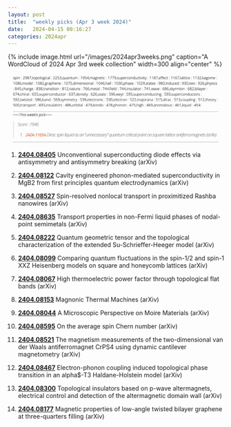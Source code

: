 ```yaml
---
layout: post
title:  "weekly picks (Apr 3 week 2024)"
date:   2024-04-15 00:16:27
categories: 2024apr
---
```



{% include image.html url="/images/2024apr3weeks.png" caption="A WordCloud of 2024 Apr 3rd week collection" width=300 align="center" %}

<img src="/images/2024apr3weeks-pick.png">




1. **[2404.08405](http://arxiv.org/abs/2404.08405)** Unconventional superconducting diode effects via antisymmetry and antisymmetry breaking (arXiv)

1. **[2404.08122](http://arxiv.org/abs/2404.08122)** Cavity engineered phonon-mediated superconductivity in MgB2 from first principles quantum electrodynamics (arXiv)

1. **[2404.08527](http://arxiv.org/abs/2404.08527)** Spin-resolved nonlocal transport in proximitized Rashba nanowires (arXiv)

1. **[2404.08635](http://arxiv.org/abs/2404.08635)** Transport properties in non-Fermi liquid phases of nodal-point semimetals (arXiv)

1. **[2404.08222](http://arxiv.org/abs/2404.08222)** Quantum geometric tensor and the topological characterization of the extended Su-Schrieffer-Heeger model (arXiv)

1. **[2404.08099](http://arxiv.org/abs/2404.08099)** Comparing quantum fluctuations in the spin-1/2 and spin-1 XXZ Heisenberg models on square and honeycomb lattices (arXiv)

1. **[2404.08067](http://arxiv.org/abs/2404.08067)** High thermoelectric power factor through topological flat bands (arXiv)

1. **[2404.08153](http://arxiv.org/abs/2404.08153)** Magnonic Thermal Machines (arXiv)

1. **[2404.08044](http://arxiv.org/abs/2404.08044)** A Microscopic Perspective on Moire Materials (arXiv)

1. **[2404.08595](http://arxiv.org/abs/2404.08595)** On the average spin Chern number (arXiv)

1. **[2404.08521](http://arxiv.org/abs/2404.08521)** The magnetism measurements of the two-dimensional van der Waals antiferromagnet CrPS4 using dynamic cantilever magnetometry (arXiv)

1. **[2404.08467](http://arxiv.org/abs/2404.08467)** Electron-phonon coupling induced topological phase transition in an alpha$-T3 Haldane-Holstein model (arXiv)

1. **[2404.08300](http://arxiv.org/abs/2404.08300)** Topological insulators based on p-wave altermagnets, electrical control and detection of the altermagnetic domain wall (arXiv)

1. **[2404.08177](http://arxiv.org/abs/2404.08177)** Magnetic properties of low-angle twisted bilayer graphene at three-quarters filling (arXiv)
